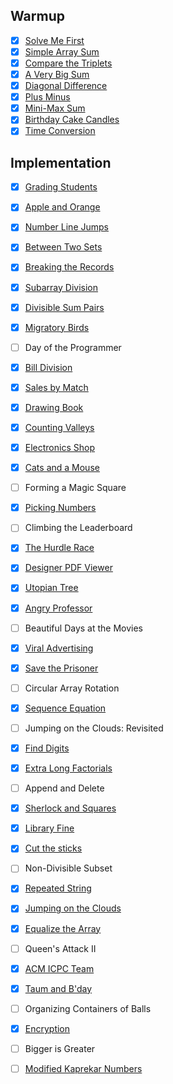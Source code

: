 ## Warmup

- [x] [Solve Me First](https://github.com/rdvnabay/hackerrank-algorithms/blob/master/Warmup/Solutions/SolveMeFirst.cs)
- [x] [Simple Array Sum](https://github.com/rdvnabay/hackerrank-algorithms/blob/master/Warmup/Solutions/SimpleArraySum.cs) 
- [x] [Compare the Triplets](https://github.com/rdvnabay/hackerrank-algorithms/blob/master/Warmup/Solutions/CompareTheTriplets.cs)
- [x] [A Very Big Sum](https://github.com/rdvnabay/hackerrank-algorithms/blob/master/Warmup/Solutions/AVeryBigSum.cs) 
- [x] [Diagonal Difference](https://github.com/rdvnabay/hackerrank-algorithms/blob/master/Warmup/Solutions/DiagonalDifference.cs)
- [x] [Plus Minus](https://github.com/rdvnabay/hackerrank-algorithms/blob/master/Warmup/Solutions/PlusMinus.cs)
- [x] [Mini-Max Sum](https://github.com/rdvnabay/hackerrank-algorithms/blob/master/Warmup/Solutions/MiniMaxSum.cs)
- [x] [Birthday Cake Candles](https://github.com/rdvnabay/hackerrank-algorithms/blob/master/Warmup/Solutions/BirthdayCakeCandles.cs)
- [x] [Time Conversion](https://github.com/rdvnabay/hackerrank-algorithms/blob/master/Warmup/Solutions/TimeConversion.cs)

## Implementation

- [x] [Grading Students](https://github.com/rdvnabay/hackerrank-algorithms/blob/master/Implementation/Solutions/Solutions/GradingStudents.cs)     
- [x] [Apple and Orange](https://github.com/rdvnabay/hackerrank-algorithms/blob/master/Implementation/Solutions/AppleAndOrange.cs)     
- [x] [Number Line Jumps](https://github.com/rdvnabay/hackerrank-algorithms/blob/master/Implementation/Solutions/NumberLineJumps.cs)    
- [x] [Between Two Sets](https://github.com/rdvnabay/hackerrank-algorithms/blob/master/Implementation/Solutions/BetweenTwoSets.cs)     
- [x] [Breaking the Records](https://github.com/rdvnabay/hackerrank-algorithms/blob/master/Implementation/Solutions/BreakingTheRecords.cs) 
- [x] [Subarray Division](https://github.com/rdvnabay/hackerrank-algorithms/blob/master/Implementation/Solutions/SubarrayDivision.cs)    
- [x] [Divisible Sum Pairs](https://github.com/rdvnabay/hackerrank-algorithms/blob/master/Implementation/Solutions/DivisibleSumPairs.cs)  
- [x] [Migratory Birds](https://github.com/rdvnabay/hackerrank-algorithms/blob/master/Implementation/Solutions/MigratoryBirds.cs)      
- [ ] Day of the Programmer
- [x] [Bill Division](https://github.com/rdvnabay/hackerrank-algorithms/blob/master/Implementation/Solutions/BillDivision.cs)
- [x] [Sales by Match](https://github.com/rdvnabay/hackerrank-algorithms/blob/master/Implementation/Solutions/SalesByMatch.cs)
- [x] [Drawing Book](https://github.com/rdvnabay/hackerrank-algorithms/blob/master/Implementation/Solutions/DrawingBook.cs) 
- [x] [Counting Valleys](https://github.com/rdvnabay/hackerrank-algorithms/blob/master/Implementation/Solutions/CountingValleys.cs)
- [x] [Electronics Shop](https://github.com/rdvnabay/hackerrank-algorithms/blob/master/Implementation/Solutions/ElectronicsShop.cs)
- [x] [Cats and a Mouse](https://github.com/rdvnabay/hackerrank-algorithms/blob/master/Implementation/Solutions/CatsAndAMouse.cs)
- [ ] Forming a Magic Square
- [x] [Picking Numbers](https://github.com/rdvnabay/hackerrank-algorithms/blob/master/Implementation/Solutions/PickingNumbers.cs)
- [ ] Climbing the Leaderboard
- [x] [The Hurdle Race](https://github.com/rdvnabay/hackerrank-algorithms/blob/master/Implementation/Solutions/TheHurdleRace.cs)
- [x] [Designer PDF Viewer](https://github.com/rdvnabay/hackerrank-algorithms/blob/master/Implementation/Solutions/DesignerPDFViewer.cs)
- [x] [Utopian Tree](https://github.com/rdvnabay/hackerrank-algorithms/blob/master/Implementation/Solutions/UtopianTree.cs)
- [x] [Angry Professor](https://github.com/rdvnabay/hackerrank-algorithms/blob/master/Implementation/Solutions/AngryProfessor.cs)
- [ ] Beautiful Days at the Movies
- [x] [Viral Advertising](https://github.com/rdvnabay/hackerrank-algorithms/blob/master/Implementation/Solutions/ViralAdvertising.cs)
- [x] [Save the Prisoner](https://github.com/rdvnabay/hackerrank-algorithms/blob/master/Implementation/Solutions/SaveThePrisoner.cs)
- [ ] Circular Array Rotation
- [x] [Sequence Equation](https://github.com/rdvnabay/hackerrank-algorithms/blob/master/Implementation/Solutions/SequenceEquation.cs)
- [ ] Jumping on the Clouds: Revisited
- [x] [Find Digits](https://github.com/rdvnabay/hackerrank-algorithms/blob/master/Implementation/Solutions/FindDigits.cs)
- [x] [Extra Long Factorials](https://github.com/rdvnabay/hackerrank-algorithms/blob/master/Implementation/Solutions/ExtraLongFactorials.cs)
- [ ] Append and Delete
- [x] [Sherlock and Squares](https://github.com/rdvnabay/hackerrank-algorithms/blob/master/Implementation/Solutions/SherlockAndSquares.cs)
- [x] [Library Fine](https://github.com/rdvnabay/hackerrank-algorithms/blob/master/Implementation/Solutions/LibraryFine.cs)
- [x] [Cut the sticks](https://github.com/rdvnabay/hackerrank-algorithms/blob/master/Implementation/Solutions/CutTheSticks.cs)
- [ ] Non-Divisible Subset
- [x] [Repeated String](https://github.com/rdvnabay/hackerrank-algorithms/blob/master/Implementation/Solutions/RepeatedString.cs)
- [x] [Jumping on the Clouds](https://github.com/rdvnabay/hackerrank-algorithms/blob/master/Implementation/Solutions/JumpingOnTheClouds.cs)
- [x] [Equalize the Array](https://github.com/rdvnabay/hackerrank-algorithms/blob/master/Implementation/Solutions/EqualizeTheArray.cs)
- [ ] Queen's Attack II
- [x] [ACM ICPC Team](https://github.com/rdvnabay/hackerrank-algorithms/blob/master/Implementation/Solutions/ACM_ICPCTeam.cs)
- [x] [Taum and B'day](https://github.com/rdvnabay/hackerrank-algorithms/blob/master/Implementation/Solutions/TaumAndBday.cs)
- [ ] Organizing Containers of Balls
- [x] [Encryption](https://github.com/rdvnabay/hackerrank-algorithms/blob/master/Implementation/Solutions/Encryption.cs)
- [ ] Bigger is Greater
- [ ] [Modified Kaprekar Numbers](https://github.com/rdvnabay/hackerrank-algorithms/blob/master/Implementation/Solutions/ModifiedKaprekarNumbers.cs)


